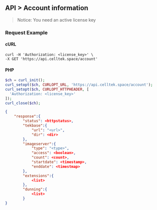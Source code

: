 ## API > Account information

> Notice: You need an active license key

### Request Example

<!-- tabs:start -->
#### **cURL**

```cURL
curl -H 'Authorization: <license_key>' \
-X GET 'https://api.celltek.space/account'
```

#### **PHP**

```php
$ch = curl_init();
curl_setopt($ch, CURLOPT_URL, 'https://api.celltek.space/account');
curl_setopt($ch, CURLOPT_HTTPHEADER, [
  'Authorization: <license_key>'
]);
curl_close($ch);
```
<!-- tabs:end -->

```json
{
	"response":{
		"status": <httpstatus>,
		"tekbase":{
			"url": "<url>",
			"dir": <dir>
		},
		"imageserver":{
			"type": "<type>",
			"access": <boolean>,
			"count": <count>,
			"startdate": <timestamp>,
			"enddate": <timestmap>
		},
		"extensions":{
			<list>
		},
		"dunning":{
			<list>
		}
}
```

